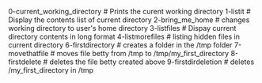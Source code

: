 0-current_working_directory # Prints the curent working directory
1-listit # Display the contents list of current directory
2-bring_me_home # changes working directory to user's home directory
3-listfiles # Dispay current directory contents in long format
4-listmorefiles # listing hidden files in current directory
6-firstdirectory # creates a folder in the /tmp folder
7-movethatfile # moves file betty from /tmp to /tmp/my_first_directory
8-firstdelete # deletes the file betty created above
9-firstdirdeletion # deletes /my_first_directory in /tmp 
